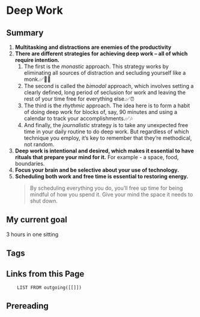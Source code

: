 # Deep Work

## Summary
1. **Multitasking and distractions are enemies of the productivity**
2. **There are different strategies for achieving deep work – all of which require intention.**
	1. The first is the _monastic_ approach. This strategy works by eliminating all sources of distraction and secluding yourself like a monk.✅🧘‍♂️
	2. The second is called the _bimodal_ approach, which involves setting a clearly defined, long period of seclusion for work and leaving the rest of your time free for everything else.✅⏰
	3. The third is the _rhythmic_ approach. The idea here is to form a habit of doing deep work for blocks of, say, 90 minutes and using a calendar to track your accomplishments.✅🎶
	4. And finally, the _journalistic_ strategy is to take any unexpected free time in your daily routine to do deep work. But regardless of which technique you employ, it’s key to remember that they’re methodical, not random. 
2. **Deep work is intentional and desired, which makes it essential to have rituals that prepare your mind for it.** For example - a space, food, boundaries.
3. **Focus your brain and be selective about your use of technology.**
4. **Scheduling both work and free time is essential to restoring energy.**
	> By scheduling everything you do, you’ll free up time for being mindful of how you spend it. Give your mind the space it needs to shut down.



##  My current goal
3 hours in one sitting
## Tags

## Links from this Page
```dataview  
	LIST FROM outgoing([[]])
```

## Prereading
